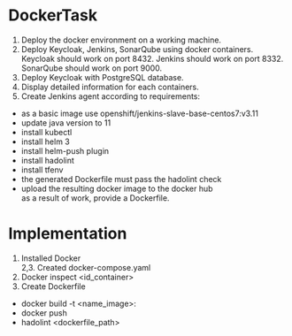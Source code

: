 # DockerTask
1.	Deploy the docker environment on a working machine.  
2.	Deploy Keycloak, Jenkins, SonarQube using docker containers. Keycloak should work on port 8432. Jenkins should work on port 8332. SonarQube should work on port 9000.  
3.	Deploy Keycloak with PostgreSQL database.  
4.	Display detailed information for each containers.  
5.	Create Jenkins agent according to requirements:  
-	as a basic image use openshift/jenkins-slave-base-centos7:v3.11  
-	update java version to 11  
-	install kubectl  
-	install helm 3  
-	install helm-push plugin  
-	install hadolint  
-	install tfenv  
-	the generated Dockerfile must pass the hadolint check  
-	upload the resulting docker image to the docker hub  
as a result of work, provide a Dockerfile.

# Implementation
1. Installed Docker  
2,3. Created docker-compose.yaml  
4. Docker inspect <id_container>  
5. Create Dockerfile  
- docker build -t <name_image>:<tag>  
- docker push  
- hadolint <dockerfile_path>  
